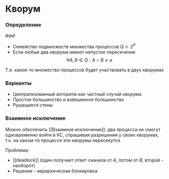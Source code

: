 # Кворум

### Определение
#def
* Семейство подмножеств множества процессов $Q \subset 2^P$
* Если любые два кворума имеют непустое пересечение
$$\forall A,B\in Q: A \cap B \ne \varnothing$$

Т.е. какое-то множество процессов будет участвовать в двух кворумах

### Варианты
* Централизованный алгоритм как частный случай кворума
* Простое большинство и взвешенное большинство
* Рушащиеся стены

### Взаимное исключение

Можно обеспечить [[Взаимное исключение]]: два процесса не смогут одновременно войти в КС, спрашивая разрешения у своих кворумах, т.к. на каком-то процессе эти кворумы пересекутся

Проблема:
* [[deadlock]] (один получает ответ сначала от _A_, потом от _B_, второй - наоборот)
* Решение - иерархическая блокировка